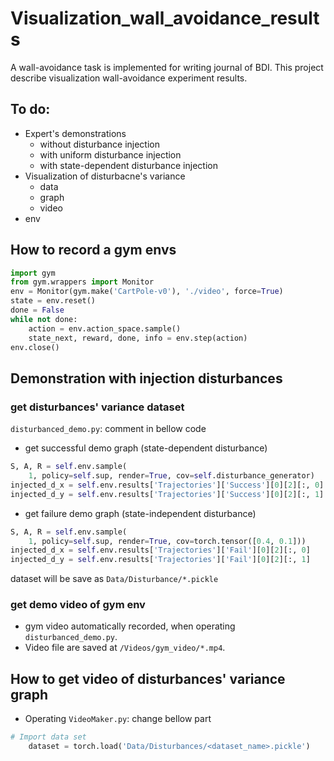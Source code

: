 # Visualization_wall_avoidance_results
A wall-avoidance task is implemented for writing journal of BDI. This project describe visualization wall-avoidance experiment results.
## To do:
- Expert's demonstrations
  - without disturbance injection
  - with uniform disturbance injection
  - with state-dependent disturbance injection
- Visualization of disturbacne's variance
  - data
  - graph
  - video
- env

## How to record a gym envs

```python
import gym
from gym.wrappers import Monitor
env = Monitor(gym.make('CartPole-v0'), './video', force=True)
state = env.reset()
done = False
while not done:
    action = env.action_space.sample()
    state_next, reward, done, info = env.step(action)
env.close()
```

## Demonstration with injection disturbances

### get disturbances' variance dataset
`disturbanced_demo.py`: comment in bellow code
- get successful demo graph (state-dependent disturbance)
```python
S, A, R = self.env.sample(
    1, policy=self.sup, render=True, cov=self.disturbance_generator)
injected_d_x = self.env.results['Trajectories']['Success'][0][2][:, 0]
injected_d_y = self.env.results['Trajectories']['Success'][0][2][:, 1]
```
- get failure demo graph (state-independent disturbance)
```python
S, A, R = self.env.sample(
    1, policy=self.sup, render=True, cov=torch.tensor([0.4, 0.1]))
injected_d_x = self.env.results['Trajectories']['Fail'][0][2][:, 0]
injected_d_y = self.env.results['Trajectories']['Fail'][0][2][:, 1]
```

dataset will be save as `Data/Disturbance/*.pickle`

### get demo video of gym env
- gym video automatically recorded, when operating `disturbanced_demo.py`. 
- Video file are saved at `/Videos/gym_video/*.mp4`.


## How to get video of disturbances' variance graph
- Operating `VideoMaker.py`: change bellow part
```python
# Import data set
    dataset = torch.load('Data/Disturbances/<dataset_name>.pickle')
```
